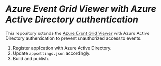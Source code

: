 # *Azure Event Grid Viewer with Azure Active Directory authentication*

This repository extends the [Azure Event Grid Viewer](https://github.com/Azure-Samples/azure-event-grid-viewer) with Azure Active Directory authentication to prevent unauthorized access to events.

1. Register application with Azure Active Directory.
2. Update `appsettings.json` accordingly.
3. Build and publish.